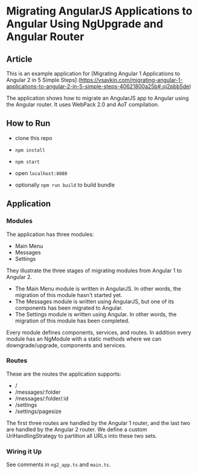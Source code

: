 # Migrating AngularJS Applications to Angular Using NgUpgrade and Angular Router

## Article

This is an example application for [Migrating Angular 1 Applications to Angular 2 in 5 Simple Steps]
(https://vsavkin.com/migrating-angular-1-applications-to-angular-2-in-5-simple-steps-40621800a25b#.oj2pbb5de)

The application shows how to migrate an AngularJS app to Angular using the Angular router. It uses WebPack 2.0 and AoT compilation.

## How to Run

- clone this repo
- `npm install`
- `npm start`
- open `localhost:8080`

- optionally `npm run build` to build bundle

## Application

### Modules

The application has three modules:

* Main Menu
* Messages
* Settings

They illustrate the three stages of migrating modules from Angular 1 to Angular 2.

* The Main Menu module is written in AngularJS. In other words, the migration of this module hasn't started yet.
* The Messages module is written using AngularJS, but one of its components has been migrated to Angular.
* The Settings module is written using Angular. In other words, the migration of this module has been completed.

Every module defines components, services, and routes. In addition every module has an NgModule with a static methods where we can downgrade/upgrade, components and services.


### Routes

These are the routes the application supports:

* /
* /messages/:folder
* /messages/:folder/:id
* /settings
* /settings/pagesize

The first three routes are handled by the Angular 1 router, and the last two are handled by the Angular 2 router. We define a custom UrlHandlingStrategy to partition all URLs into these two sets.


### Wiring it Up

See comments in `ng2_app.ts` and `main.ts`.
